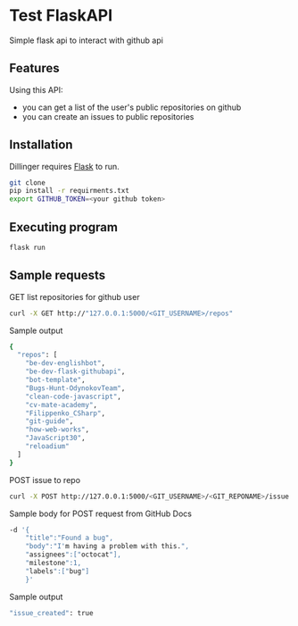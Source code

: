 # Test FlaskAPI

Simple flask api to interact with github api

## Features

Using this API:
- you can get a list of the user's public repositories on github
- you can create an issues to public repositories

## Installation

Dillinger requires [Flask](https://flask.palletsprojects.com/en/2.2.x/) to run.


```sh
git clone 
pip install -r requirments.txt
export GITHUB_TOKEN=<your github token>
```

## Executing program

```sh
flask run 
```

## Sample requests

GET list repositories for github user

```sh
curl -X GET http://"127.0.0.1:5000/<GIT_USERNAME>/repos"
```
Sample output

```sh
{
  "repos": [
    "be-dev-englishbot",
    "be-dev-flask-githubapi",
    "bot-template",
    "Bugs-Hunt-OdynokovTeam",
    "clean-code-javascript",
    "cv-mate-academy",
    "Filippenko_CSharp",
    "git-guide",
    "how-web-works",
    "JavaScript30",
    "reloadium"
  ]
}
```

POST issue to repo


```sh
curl -X POST http://127.0.0.1:5000/<GIT_USERNAME>/<GIT_REPONAME>/issue -H 'Content-Type:application/json' -d '{"title":"issue title","body":"test issue text"}'
```

Sample body for POST request from GitHub Docs


```sh
-d '{
    "title":"Found a bug",
    "body":"I'm having a problem with this.",
    "assignees":["octocat"],
    "milestone":1,
    "labels":["bug"]
    }'
```

Sample output

```sh
"issue_created": true
```

